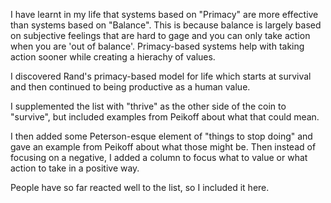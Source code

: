 I have learnt in my life that systems based on "Primacy" are more effective than systems based on "Balance". This is because balance is largely based on subjective feelings that are hard to gage and you can only take action when you are 'out of balance'. Primacy-based systems help with taking action sooner while creating a hierachy of values.

I discovered Rand's primacy-based model for life which starts at survival and then continued to being productive as a human value.

I supplemented the list with "thrive" as the other side of the coin to "survive", but included examples from Peikoff about what that could mean.

I then added some Peterson-esque element of "things to stop doing" and gave an example from Peikoff about what those might be. Then instead of focusing on a negative, I added a column to focus what to value or what action to take in a positive way.

People have so far reacted well to the list, so I included it here.
